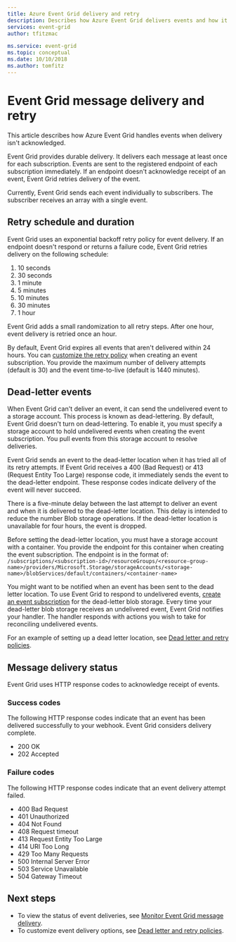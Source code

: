 ```yaml
---
title: Azure Event Grid delivery and retry
description: Describes how Azure Event Grid delivers events and how it handles undelivered messages.
services: event-grid
author: tfitzmac

ms.service: event-grid
ms.topic: conceptual
ms.date: 10/10/2018
ms.author: tomfitz
---
```


# Event Grid message delivery and retry

This article describes how Azure Event Grid handles events when delivery isn't acknowledged.

Event Grid provides durable delivery. It delivers each message at least once for each subscription. Events are sent to the registered endpoint of each subscription immediately. If an endpoint doesn't acknowledge receipt of an event, Event Grid retries delivery of the event.

Currently, Event Grid sends each event individually to subscribers. The subscriber receives an array with a single event.

## Retry schedule and duration

Event Grid uses an exponential backoff retry policy for event delivery. If an endpoint doesn't respond or returns a failure code, Event Grid retries delivery on the following schedule:

1. 10 seconds
2. 30 seconds
3. 1 minute
4. 5 minutes
5. 10 minutes
6. 30 minutes
7. 1 hour

Event Grid adds a small randomization to all retry steps. After one hour, event delivery is retried once an hour.

By default, Event Grid expires all events that aren't delivered within 24 hours. You can [customize the retry policy](manage-event-delivery.md) when creating an event subscription. You provide the maximum number of delivery attempts (default is 30) and the event time-to-live (default is 1440 minutes).

## Dead-letter events

When Event Grid can't deliver an event, it can send the undelivered event to a storage account. This process is known as dead-lettering. By default, Event Grid doesn't turn on dead-lettering. To enable it, you must specify a storage account to hold undelivered events when creating the event subscription. You pull events from this storage account to resolve deliveries.

Event Grid sends an event to the dead-letter location when it has tried all of its retry attempts. If Event Grid receives a 400 (Bad Request) or 413 (Request Entity Too Large) response code, it immediately sends the event to the dead-letter endpoint. These response codes indicate delivery of the event will never succeed.

There is a five-minute delay between the last attempt to deliver an event and when it is delivered to the dead-letter location. This delay is intended to reduce the number Blob storage operations. If the dead-letter location is unavailable for four hours, the event is dropped.

Before setting the dead-letter location, you must have a storage account with a container. You provide the endpoint for this container when creating the event subscription. The endpoint is in the format of:
`/subscriptions/<subscription-id>/resourceGroups/<resource-group-name>/providers/Microsoft.Storage/storageAccounts/<storage-name>/blobServices/default/containers/<container-name>`

You might want to be notified when an event has been sent to the dead letter location. To use Event Grid to respond to undelivered events, [create an event subscription](../storage/blobs/storage-blob-event-quickstart.md?toc=%2fazure%2fevent-grid%2ftoc.json) for the dead-letter blob storage. Every time your dead-letter blob storage receives an undelivered event, Event Grid notifies your handler. The handler responds with actions you wish to take for reconciling undelivered events.

For an example of setting up a dead letter location, see [Dead letter and retry policies](manage-event-delivery.md).

## Message delivery status

Event Grid uses HTTP response codes to acknowledge receipt of events. 

### Success codes

The following HTTP response codes indicate that an event has been delivered successfully to your webhook. Event Grid considers delivery complete.

- 200 OK
- 202 Accepted

### Failure codes

The following HTTP response codes indicate that an event delivery attempt failed.

- 400 Bad Request
- 401 Unauthorized
- 404 Not Found
- 408 Request timeout
- 413 Request Entity Too Large
- 414 URI Too Long
- 429 Too Many Requests
- 500 Internal Server Error
- 503 Service Unavailable
- 504 Gateway Timeout

## Next steps

* To view the status of event deliveries, see [Monitor Event Grid message delivery](monitor-event-delivery.md).
* To customize event delivery options, see [Dead letter and retry policies](manage-event-delivery.md).